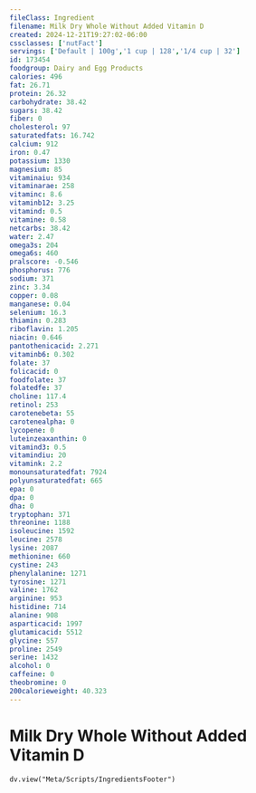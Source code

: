 ```yaml
---
fileClass: Ingredient
filename: Milk Dry Whole Without Added Vitamin D
created: 2024-12-21T19:27:02-06:00
cssclasses: ['nutFact']
servings: ['Default | 100g','1 cup | 128','1/4 cup | 32']
id: 173454
foodgroup: Dairy and Egg Products
calories: 496
fat: 26.71
protein: 26.32
carbohydrate: 38.42
sugars: 38.42
fiber: 0
cholesterol: 97
saturatedfats: 16.742
calcium: 912
iron: 0.47
potassium: 1330
magnesium: 85
vitaminaiu: 934
vitaminarae: 258
vitaminc: 8.6
vitaminb12: 3.25
vitamind: 0.5
vitamine: 0.58
netcarbs: 38.42
water: 2.47
omega3s: 204
omega6s: 460
pralscore: -0.546
phosphorus: 776
sodium: 371
zinc: 3.34
copper: 0.08
manganese: 0.04
selenium: 16.3
thiamin: 0.283
riboflavin: 1.205
niacin: 0.646
pantothenicacid: 2.271
vitaminb6: 0.302
folate: 37
folicacid: 0
foodfolate: 37
folatedfe: 37
choline: 117.4
retinol: 253
carotenebeta: 55
carotenealpha: 0
lycopene: 0
luteinzeaxanthin: 0
vitamind3: 0.5
vitamindiu: 20
vitamink: 2.2
monounsaturatedfat: 7924
polyunsaturatedfat: 665
epa: 0
dpa: 0
dha: 0
tryptophan: 371
threonine: 1188
isoleucine: 1592
leucine: 2578
lysine: 2087
methionine: 660
cystine: 243
phenylalanine: 1271
tyrosine: 1271
valine: 1762
arginine: 953
histidine: 714
alanine: 908
asparticacid: 1997
glutamicacid: 5512
glycine: 557
proline: 2549
serine: 1432
alcohol: 0
caffeine: 0
theobromine: 0
200calorieweight: 40.323
---
```


# Milk Dry Whole Without Added Vitamin D

```dataviewjs
dv.view("Meta/Scripts/IngredientsFooter")
```